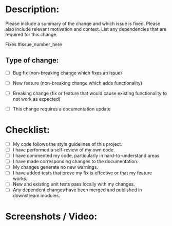 # Description:

Please include a summary of the change and which issue is fixed. Please also include relevant motivation and context. List any dependencies that are required for this change.

Fixes #issue_number_here 
<!---give the issue number you fixed----->

## Type of change:

<!----Please delete options that are not relevant.And in order to tick the check box just but x inside them for example [x] like this----->

- [ ] Bug fix (non-breaking change which fixes an issue)
- [ ] New feature (non-breaking change which adds functionality)
- [ ] Breaking change (fix or feature that would cause existing functionality to not work as expected)
- [ ] This change requires a documentation update

 
# Checklist:
<!----Please delete options that are not relevant.And in order to tick the check box just but x inside them for example [x] like this----->
- [ ] My code follows the style guidelines of this project.
- [ ] I have performed a self-review of my own code.
- [ ] I have commented my code, particularly in hard-to-understand areas.
- [ ] I have made corresponding changes to the documentation.
- [ ] My changes generate no new warnings.
- [ ] I have added tests that prove my fix is effective or that my feature works.
- [ ] New and existing unit tests pass locally with my changes.
- [ ] Any dependent changes have been merged and published in downstream modules.

# Screenshots / Video:
